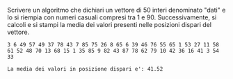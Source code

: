 Scrivere un algoritmo che dichiari un vettore di 50 interi denominato "dati" e lo si riempia con numeri casuali compresi tra 1 e 90. Successivamente, si calcoli e si stampi la media dei valori presenti nelle posizioni dispari del vettore.

```plaintext
3 6 49 57 49 37 78 43 7 85 75 26 8 65 6 39 46 76 55 65 1 53 27 11 58 61 52 48 70 13 68 15 1 35 85 9 82 43 87 78 62 79 10 42 36 16 41 3 54 33 

La media dei valori in posizione dispari e': 41.52
```
